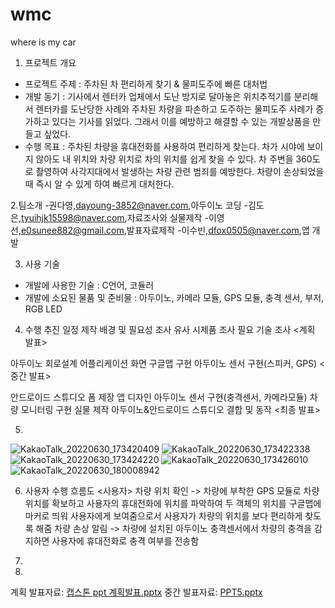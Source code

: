 # wmc
where is my car
1. 프로젝트 개요
- 프로젝트 주제
: 주차된 차 편리하게 찾기 & 물피도주에 빠른 대처법
- 개발 동기
: 기사에서 렌터카 업체에서 도난 방지로 달아놓은 위치추적기를 분리해서 
렌터카를 도난당한 사례와 주차된 차량을 파손하고 도주하는 물피도주 사례가 증가하고 있다는 기사를 읽었다. 그래서 이를 예방하고 해결할 수 있는 개발상품을 만들고 싶었다.
- 수행 목표
: 주차된 차량을 휴대전화를 사용하여 편리하게 찾는다. 
차가 시야에 보이지 않아도 내 위치와 차량 위치로 차의 위치를 쉽게 찾을 수 있다.
차 주변을 360도로 촬영하여 사각지대에서 발생하는 차량 관련 범죄를 예방한다.
차량이 손상되었을 때 즉시 알 수 있게 하여 빠르게 대처한다.

2.팀소개
-권다영,dayoung-3852@naver.com,아두이노 코딩
-김도은,tyuihjk15598@naver.com,자료조사와 실물제작
-이영선,e0sunee882@gmail.com,발표자료제작
-이수빈,dfox0505@naver.com,앱 개발


3. 사용 기술
- 개발에 사용한 기술
: C언어, 코듈러
- 개발에 소요된 물품 및 준비물 
: 아두이노, 카메라 모듈, GPS 모듈, 충격 센서, 부저, RGB LED

4. 수행 추진 일정
제작 배경 및 필요성 조사
유사 시제품 조사
필요 기술 조사
<계획 발표>

아두이노 회로설계 
어플리케이션 화면 구글맵 구현
아두이노 센서 구현(스피커, GPS)
<중간 발표>

안드로이드 스튜디오 폼 제장
앱 디자인 
아두이노 센서 구현(충격센서, 카메라모듈)
차량 모니터링 구현
실물 제작
아두이노&안드로이드 스튜디오 결합 및 동작
<최종 발표>

5.
![KakaoTalk_20220630_173420409](https://user-images.githubusercontent.com/102715716/176637442-66d36f3d-a4dd-45b7-b6a0-db752004c153.jpg)
![KakaoTalk_20220630_173422338](https://user-images.githubusercontent.com/102715716/176637554-e49cff9b-25d9-41ea-bcbb-6db2a03f3bae.jpg)
![KakaoTalk_20220630_173424220](https://user-images.githubusercontent.com/102715716/176637658-3d5a586b-2dd2-476b-8b5f-2cf2909347ac.jpg)
![KakaoTalk_20220630_173426010](https://user-images.githubusercontent.com/102715716/176637667-35c35b7e-adb6-4662-b89e-c8524e68bcf9.jpg)
![KakaoTalk_20220630_180008942](https://user-images.githubusercontent.com/102715716/176637692-ac809f0c-23cf-4c0d-a90c-63435a3d0343.jpg)




6. 사용자 수행 흐름도
<사용자>
차량 위치 확인 -> 차량에 부착한 GPS 모듈로 차량 위치를 확보하고 사용자의 휴대전화에 위치를 
파악하여 두 객체의 위치를 구글맵에 마커로 띄워 사용자에게 보여줌으로서 사용자가 차량의 위치를
보다 편리하게 찾도록 해줌
차량 손상 알림 -> 차량에 설치된 아두이노 충격센서에서 차량의 충격을 감지하면 사용자에 휴대전화로 
충격 여부를 전송함


7.


8.

계획 발표자료: [캡스톤 ppt 계획발표.pptx](https://github.com/ddddyoung/wmc/files/9018282/ppt.pptx)
중간 발표자료: [PPT5.pptx](https://github.com/ddddyoung/wmc/files/9018307/PPT5.pptx)
